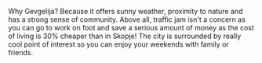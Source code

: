Why Gevgelija? Because it offers sunny weather,
proximity to nature and has a strong sense of community. Above all, traffic jam isn't a concern as you can go to work on foot and save a serious amount of money as the cost of living is 30% cheaper than in Skopje! The city is surrounded by really cool point of interest so you can enjoy your weekends with family or friends.